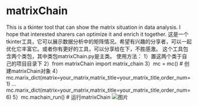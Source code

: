 # matrixChain
This is a tkinter tool that can show the matrix situation in data analysis. I hope that interested sharers can optimize it and enrich it together.
这是一个tkinter工具，它可以展示数据分析中的矩阵情况。希望有兴趣的分享者，可以一起优化它丰富它。或者你有更好的工具，可以分享给在下，不胜感激。
这个工具包含两个类包，其中类包matrixChain.py是主类。
使用方法：
1）置这两个类于自己的项目目录下
2）from matrixChain import matrix_chain
3）mc = mc()  # 创建matrixChain对象
4）mc.marix_dict(matrix=your_matrix,matrix_title=your_matrix_title,order_num=1) 
  ...
  mc.marix_dict(matrix=your_matrix,matrix_title=your_matrix_title,order_num=6) 
5）mc.machain_run()  # 运行matrixChain
![图片](https://github.com/user-attachments/assets/10469baf-e68d-412e-bad8-c48e12a0af1a)
